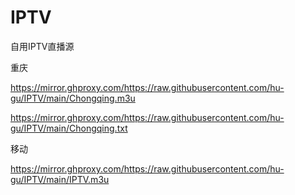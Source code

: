 # IPTV
自用IPTV直播源

重庆 

https://mirror.ghproxy.com/https://raw.githubusercontent.com/hu-gu/IPTV/main/Chongqing.m3u     

https://mirror.ghproxy.com/https://raw.githubusercontent.com/hu-gu/IPTV/main/Chongqing.txt

移动

https://mirror.ghproxy.com/https://raw.githubusercontent.com/hu-gu/IPTV/main/IPTV.m3u
